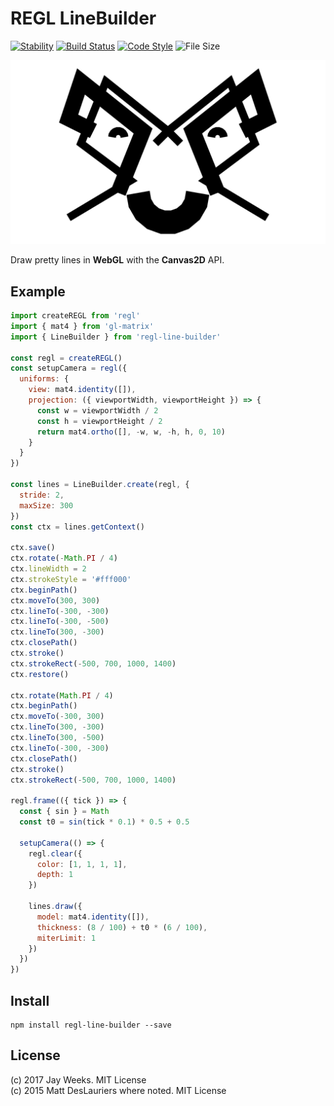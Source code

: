 # REGL LineBuilder

[![Stability][stability-image]][stability-url]
[![Build Status][travis-image]][travis-url]
[![Code Style][style-image]][style-url]
![File Size][size-image]

[![Pretty Face][pretty-face-image]][pretty-face-url]

Draw pretty lines in **WebGL** with the **Canvas2D** API.

## Example

```javascript
import createREGL from 'regl'
import { mat4 } from 'gl-matrix'
import { LineBuilder } from 'regl-line-builder'

const regl = createREGL()
const setupCamera = regl({
  uniforms: {
    view: mat4.identity([]),
    projection: ({ viewportWidth, viewportHeight }) => {
      const w = viewportWidth / 2
      const h = viewportHeight / 2
      return mat4.ortho([], -w, w, -h, h, 0, 10)
    }
  }
})

const lines = LineBuilder.create(regl, {
  stride: 2,
  maxSize: 300
})
const ctx = lines.getContext()

ctx.save()
ctx.rotate(-Math.PI / 4)
ctx.lineWidth = 2
ctx.strokeStyle = '#fff000'
ctx.beginPath()
ctx.moveTo(300, 300)
ctx.lineTo(-300, -300)
ctx.lineTo(-300, -500)
ctx.lineTo(300, -300)
ctx.closePath()
ctx.stroke()
ctx.strokeRect(-500, 700, 1000, 1400)
ctx.restore()

ctx.rotate(Math.PI / 4)
ctx.beginPath()
ctx.moveTo(-300, 300)
ctx.lineTo(300, -300)
ctx.lineTo(300, -500)
ctx.lineTo(-300, -300)
ctx.closePath()
ctx.stroke()
ctx.strokeRect(-500, 700, 1000, 1400)

regl.frame(({ tick }) => {
  const { sin } = Math
  const t0 = sin(tick * 0.1) * 0.5 + 0.5

  setupCamera(() => {
    regl.clear({
      color: [1, 1, 1, 1],
      depth: 1
    })

    lines.draw({
      model: mat4.identity([]),
      thickness: (8 / 100) + t0 * (6 / 100),
      miterLimit: 1
    })
  })
})

```

## Install

```
npm install regl-line-builder --save
```

## License
(c) 2017 Jay Weeks. MIT License  
(c) 2015 Matt DesLauriers where noted. MIT License

[stability-url]: https://nodejs.org/api/documentation.html#documentation_stability_index
[stability-image]: https://img.shields.io/badge/stability-experimental-orange.svg?style=flat-square
[travis-url]: https://travis-ci.org/jpweeks/regl-line-builder
[travis-image]: https://img.shields.io/travis/jpweeks/regl-line-builder/master.svg?style=flat-square
[style-url]: https://standardjs.com
[style-image]: https://img.shields.io/badge/code%20style-standard-brightgreen.svg?style=flat-square
[size-image]: https://badge-size.herokuapp.com/jpweeks/regl-line-builder/master/dist/index.min.js.svg?compression=gzip&style=flat-square
[pretty-face-url]: http://requirebin.com/?gist=f74993f81448ad894262d277534399a9
[pretty-face-image]: ./assets/images/pretty-face.png

